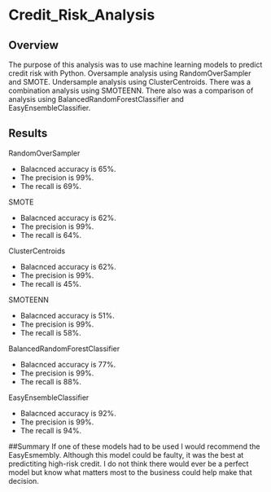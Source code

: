 # Credit_Risk_Analysis
## Overview
The purpose of this analysis was to use machine learning models to predict credit risk with Python. Oversample analysis using RandomOverSampler and SMOTE. Undersample analysis using ClusterCentroids. There was a combination analysis using SMOTEENN. There also was a comparison of analysis using BalancedRandomForestClassifier and EasyEnsembleClassifier.

## Results
RandomOverSampler
- Balacnced accuracy is 65%.
- The precision is 99%.
- The recall is 69%.

SMOTE 
- Balacnced accuracy is 62%.
- The precision is 99%.
- The recall is 64%.

ClusterCentroids
- Balacnced accuracy is 62%.
- The precision is 99%.
- The recall is 45%.

SMOTEENN
- Balacnced accuracy is 51%.
- The precision is 99%.
- The recall is 58%.

BalancedRandomForestClassifier
- Balacnced accuracy is 77%.
- The precision is 99%.
- The recall is 88%.

EasyEnsembleClassifier
- Balacnced accuracy is 92%.
- The precision is 99%.
- The recall is 94%.

##Summary
If one of these models had to be used I would recommend the EasyEsmembly. Although this model could be faulty, it was the best at predictiting high-risk credit. I do not think there would ever be a perfect model but know what matters most to the business could help make that decision.
